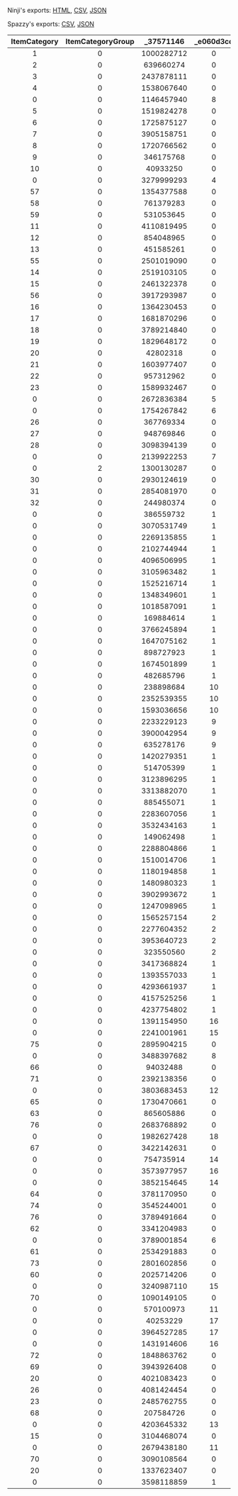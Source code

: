 Ninji's exports: [HTML](https://wuffs.org/acnh/bcsv_140/html/MessageCardSelectPresent.html), [CSV](https://wuffs.org/acnh/bcsv_140/csv/MessageCardSelectPresent.csv), [JSON](https://wuffs.org/acnh/bcsv_140/json/MessageCardSelectPresent.json)

Spazzy's exports: [CSV](https://github.com/McSpazzy/acnh-csv/blob/master/MessageCardSelectPresent.csv), [JSON](https://github.com/McSpazzy/acnh-json/blob/master/MessageCardSelectPresent.json)

| ItemCategory | ItemCategoryGroup | _37571146 | _e060d3cd | ItemRemakeType |
|:--:|:--:|:--:|:--:|:--:|
| 1 | 0 | 1000282712 | 0 | 0 | 
| 2 | 0 | 639660274 | 0 | 0 | 
| 3 | 0 | 2437878111 | 0 | 0 | 
| 4 | 0 | 1538067640 | 0 | 0 | 
| 0 | 0 | 1146457940 | 8 | 0 | 
| 5 | 0 | 1519824278 | 0 | 0 | 
| 6 | 0 | 1725875127 | 0 | 0 | 
| 7 | 0 | 3905158751 | 0 | 0 | 
| 8 | 0 | 1720766562 | 0 | 0 | 
| 9 | 0 | 346175768 | 0 | 0 | 
| 10 | 0 | 40933250 | 0 | 0 | 
| 0 | 0 | 3279999293 | 4 | 0 | 
| 57 | 0 | 1354377588 | 0 | 0 | 
| 58 | 0 | 761379283 | 0 | 0 | 
| 59 | 0 | 531053645 | 0 | 0 | 
| 11 | 0 | 4110819495 | 0 | 0 | 
| 12 | 0 | 854048965 | 0 | 0 | 
| 13 | 0 | 451585261 | 0 | 0 | 
| 55 | 0 | 2501019090 | 0 | 0 | 
| 14 | 0 | 2519103105 | 0 | 0 | 
| 15 | 0 | 2461322378 | 0 | 0 | 
| 56 | 0 | 3917293987 | 0 | 0 | 
| 16 | 0 | 1364230453 | 0 | 0 | 
| 17 | 0 | 1681870296 | 0 | 0 | 
| 18 | 0 | 3789214840 | 0 | 0 | 
| 19 | 0 | 1829648172 | 0 | 0 | 
| 20 | 0 | 42802318 | 0 | 0 | 
| 21 | 0 | 1603977407 | 0 | 0 | 
| 22 | 0 | 957312962 | 0 | 0 | 
| 23 | 0 | 1589932467 | 0 | 0 | 
| 0 | 0 | 2672836384 | 5 | 0 | 
| 0 | 0 | 1754267842 | 6 | 0 | 
| 26 | 0 | 367769334 | 0 | 0 | 
| 27 | 0 | 948769846 | 0 | 0 | 
| 28 | 0 | 3098394139 | 0 | 0 | 
| 0 | 0 | 2139922253 | 7 | 0 | 
| 0 | 2 | 1300130287 | 0 | 0 | 
| 30 | 0 | 2930124619 | 0 | 0 | 
| 31 | 0 | 2854081970 | 0 | 0 | 
| 32 | 0 | 244980374 | 0 | 0 | 
| 0 | 0 | 386559732 | 1 | 0 | 
| 0 | 0 | 3070531749 | 1 | 0 | 
| 0 | 0 | 2269135855 | 1 | 0 | 
| 0 | 0 | 2102744944 | 1 | 0 | 
| 0 | 0 | 4096506995 | 1 | 0 | 
| 0 | 0 | 3105963482 | 1 | 0 | 
| 0 | 0 | 1525216714 | 1 | 0 | 
| 0 | 0 | 1348349601 | 1 | 0 | 
| 0 | 0 | 1018587091 | 1 | 0 | 
| 0 | 0 | 169884614 | 1 | 0 | 
| 0 | 0 | 3766245894 | 1 | 0 | 
| 0 | 0 | 1647075162 | 1 | 0 | 
| 0 | 0 | 898727923 | 1 | 0 | 
| 0 | 0 | 1674501899 | 1 | 0 | 
| 0 | 0 | 482685796 | 1 | 0 | 
| 0 | 0 | 238898684 | 10 | 0 | 
| 0 | 0 | 2352539355 | 10 | 0 | 
| 0 | 0 | 1593036656 | 10 | 0 | 
| 0 | 0 | 2233229123 | 9 | 0 | 
| 0 | 0 | 3900042954 | 9 | 0 | 
| 0 | 0 | 635278176 | 9 | 0 | 
| 0 | 0 | 1420279351 | 1 | 0 | 
| 0 | 0 | 514705399 | 1 | 0 | 
| 0 | 0 | 3123896295 | 1 | 0 | 
| 0 | 0 | 3313882070 | 1 | 0 | 
| 0 | 0 | 885455071 | 1 | 0 | 
| 0 | 0 | 2283607056 | 1 | 0 | 
| 0 | 0 | 3532434163 | 1 | 0 | 
| 0 | 0 | 149062498 | 1 | 0 | 
| 0 | 0 | 2288804866 | 1 | 0 | 
| 0 | 0 | 1510014706 | 1 | 0 | 
| 0 | 0 | 1180194858 | 1 | 0 | 
| 0 | 0 | 1480980323 | 1 | 0 | 
| 0 | 0 | 3902993672 | 1 | 0 | 
| 0 | 0 | 1247098965 | 1 | 0 | 
| 0 | 0 | 1565257154 | 2 | 0 | 
| 0 | 0 | 2277604352 | 2 | 0 | 
| 0 | 0 | 3953640723 | 2 | 0 | 
| 0 | 0 | 323550560 | 2 | 0 | 
| 0 | 0 | 3417368824 | 1 | 0 | 
| 0 | 0 | 1393557033 | 1 | 0 | 
| 0 | 0 | 4293661937 | 1 | 0 | 
| 0 | 0 | 4157525256 | 1 | 0 | 
| 0 | 0 | 4237754802 | 1 | 0 | 
| 0 | 0 | 1391154950 | 16 | 0 | 
| 0 | 0 | 2241001961 | 15 | 0 | 
| 75 | 0 | 2895904215 | 0 | 0 | 
| 0 | 0 | 3488397682 | 8 | 0 | 
| 66 | 0 | 94032488 | 0 | 0 | 
| 71 | 0 | 2392138356 | 0 | 0 | 
| 0 | 0 | 3803683453 | 12 | 0 | 
| 65 | 0 | 1730470661 | 0 | 0 | 
| 63 | 0 | 865605886 | 0 | 0 | 
| 76 | 0 | 2683768892 | 0 | 0 | 
| 0 | 0 | 1982627428 | 18 | 0 | 
| 67 | 0 | 3422142631 | 0 | 0 | 
| 0 | 0 | 754735914 | 14 | 0 | 
| 0 | 0 | 3573977957 | 16 | 0 | 
| 0 | 0 | 3852154645 | 14 | 0 | 
| 64 | 0 | 3781170950 | 0 | 0 | 
| 74 | 0 | 3545244001 | 0 | 0 | 
| 76 | 0 | 3789491664 | 0 | 0 | 
| 62 | 0 | 3341204983 | 0 | 0 | 
| 0 | 0 | 3789001854 | 6 | 0 | 
| 61 | 0 | 2534291883 | 0 | 0 | 
| 73 | 0 | 2801602856 | 0 | 0 | 
| 60 | 0 | 2025714206 | 0 | 0 | 
| 0 | 0 | 3240987110 | 15 | 0 | 
| 70 | 0 | 1090149105 | 0 | 0 | 
| 0 | 0 | 570100973 | 11 | 0 | 
| 0 | 0 | 40253229 | 17 | 0 | 
| 0 | 0 | 3964527285 | 17 | 0 | 
| 0 | 0 | 1431914606 | 16 | 0 | 
| 72 | 0 | 1848863762 | 0 | 0 | 
| 69 | 0 | 3943926408 | 0 | 0 | 
| 20 | 0 | 4021083423 | 0 | 0 | 
| 26 | 0 | 4081424454 | 0 | 0 | 
| 23 | 0 | 2485762755 | 0 | 0 | 
| 68 | 0 | 207584726 | 0 | 0 | 
| 0 | 0 | 4203645332 | 13 | 0 | 
| 15 | 0 | 3104468074 | 0 | 0 | 
| 0 | 0 | 2679438180 | 11 | 0 | 
| 70 | 0 | 3090108564 | 0 | 0 | 
| 20 | 0 | 1337623407 | 0 | 0 | 
| 0 | 0 | 3598118859 | 1 | 0 | 
